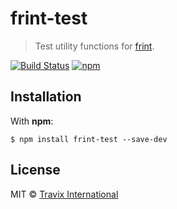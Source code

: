 # frint-test

> Test utility functions for [frint](https://travix-international.github.io/frint).

[![Build Status](https://travis-ci.org/Travix-International/frint-test.svg?branch=master)](https://travis-ci.org/Travix-International/frint-test) [![npm](https://img.shields.io/npm/v/frint-test.svg)](https://www.npmjs.com/package/frint)

## Installation

With **npm**:

```
$ npm install frint-test --save-dev
```

## License

MIT © [Travix International](http://travix.com)
